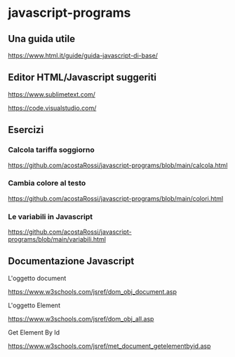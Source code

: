 # javascript-programs

## Una guida utile

https://www.html.it/guide/guida-javascript-di-base/

## Editor HTML/Javascript suggeriti

https://www.sublimetext.com/

https://code.visualstudio.com/

## Esercizi

### Calcola tariffa soggiorno

https://github.com/acostaRossi/javascript-programs/blob/main/calcola.html

### Cambia colore al testo

https://github.com/acostaRossi/javascript-programs/blob/main/colori.html

### Le variabili in Javascript

https://github.com/acostaRossi/javascript-programs/blob/main/variabili.html

## Documentazione Javascript

L'oggetto document

https://www.w3schools.com/jsref/dom_obj_document.asp

L'oggetto Element

https://www.w3schools.com/jsref/dom_obj_all.asp

Get Element By Id

https://www.w3schools.com/jsref/met_document_getelementbyid.asp

